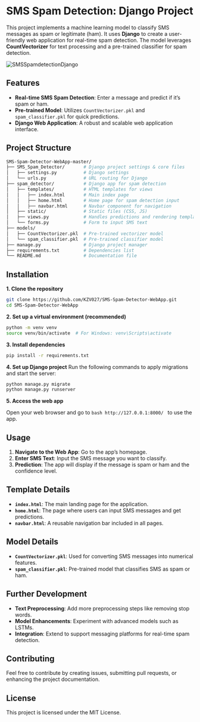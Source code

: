 # SMS Spam Detection: Django Project

This project implements a machine learning model to classify SMS messages as spam or legitimate (ham). It uses **Django** to create a user-friendly web application for real-time spam detection. The model leverages **CountVectorizer** for text processing and a pre-trained classifier for spam detection.

![SMSSpamdetectionDjango](https://github.com/user-attachments/assets/c27f5e02-da6d-42bb-be83-f05bf7e4441b)


## Features
- **Real-time SMS Spam Detection**: Enter a message and predict if it’s spam or ham.
- **Pre-trained Model**: Utilizes `CountVectorizer.pkl` and `spam_classifier.pkl` for quick predictions.
- **Django Web Application**: A robust and scalable web application interface.

## Project Structure

```bash
SMS-Spam-Detector-WebApp-master/
├── SMS_Spam_Detector/       # Django project settings & core files
│   ├── settings.py          # Django settings
│   └── urls.py              # URL routing for Django
├── spam_detector/           # Django app for spam detection
│   ├── templates/           # HTML templates for views
│   │   ├── index.html       # Main index page
│   │   ├── home.html        # Home page for spam detection input
│   │   ├── navbar.html      # Navbar component for navigation
│   ├── static/              # Static files (CSS, JS)
│   ├── views.py             # Handles predictions and rendering templates
│   └── forms.py             # Form to input SMS text
├── models/
│   ├── CountVectorizer.pkl  # Pre-trained vectorizer model
│   └── spam_classifier.pkl  # Pre-trained classifier model
├── manage.py                # Django project manager
├── requirements.txt         # Dependencies list
└── README.md                # Documentation file
```

## Installation
**1. Clone the repository**

```bash
git clone https://github.com/KZV027/SMS-Spam-Detector-WebApp.git
cd SMS-Spam-Detector-WebApp 
```

**2. Set up a virtual environment (recommended)**

```bash
python -m venv venv
source venv/bin/activate  # For Windows: venv\Scripts\activate

```

**3. Install dependencies**
```bash
pip install -r requirements.txt

```

**4. Set up Django project**
Run the following commands to apply migrations and start the server:

```bash
python manage.py migrate
python manage.py runserver

```

**5. Access the web app** 

Open your web browser and go to ```bash http://127.0.0.1:8000/ ``` to use the app.

## Usage

1. **Navigate to the Web App**: Go to the app’s homepage.
2. **Enter SMS Text**: Input the SMS message you want to classify.
3. **Prediction**: The app will display if the message is spam or ham and the confidence level.

## Template Details

- **`index.html`**: The main landing page for the application.
- **`home.html`**: The page where users can input SMS messages and get predictions.
- **`navbar.html`**: A reusable navigation bar included in all pages.

## Model Details

- **`CountVectorizer.pkl`**: Used for converting SMS messages into numerical features.
- **`spam_classifier.pkl`**: Pre-trained model that classifies SMS as spam or ham.

## Further Development

- **Text Preprocessing**: Add more preprocessing steps like removing stop words.
- **Model Enhancements**: Experiment with advanced models such as LSTMs.
- **Integration**: Extend to support messaging platforms for real-time spam detection.

## Contributing

Feel free to contribute by creating issues, submitting pull requests, or enhancing the project documentation.

## License

This project is licensed under the MIT License.
